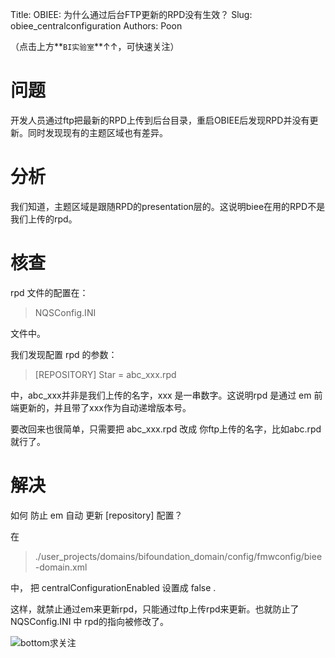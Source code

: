 Title: OBIEE: 为什么通过后台FTP更新的RPD没有生效？
Slug: obiee_centralconfiguration
Authors: Poon

（点击上方**`BI实验室`**↑↑，可快速关注）


# 问题

开发人员通过ftp把最新的RPD上传到后台目录，重启OBIEE后发现RPD并没有更新。同时发现现有的主题区域也有差异。

# 分析

我们知道，主题区域是跟随RPD的presentation层的。这说明biee在用的RPD不是我们上传的rpd。

# 核查

rpd 文件的配置在：

> NQSConfig.INI

文件中。

我们发现配置 rpd  的参数：

> [REPOSITORY]
> Star = abc_xxx.rpd 

中，abc_xxx并非是我们上传的名字，xxx 是一串数字。这说明rpd 是通过 em 前端更新的，并且带了xxx作为自动递增版本号。

要改回来也很简单，只需要把 abc_xxx.rpd 改成 你ftp上传的名字，比如abc.rpd 就行了。

# 解决

如何 防止 em 自动 更新 [repository] 配置？

在

> ./user_projects/domains/bifoundation_domain/config/fmwconfig/biee-domain.xml 

中， 把 centralConfigurationEnabled 设置成 false . 

这样，就禁止通过em来更新rpd，只能通过ftp上传rpd来更新。也就防止了NQSConfig.INI 中 rpd的指向被修改了。

![bottom求关注](https://mmbiz.qlogo.cn/mmbiz/sfKia69cLy1yGH30FHU6SYaJPqvibh7Wib9Pg2V6rc7zjaPJ7aKk9NcpQb9IIhZLCIG8CB4b0QV2vKWopevlhvafw/0?wx_fmt=png)

